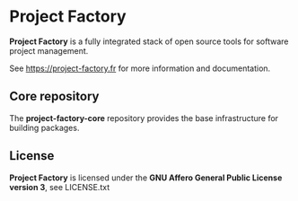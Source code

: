 # Project Factory

**Project Factory** is a fully integrated stack of open source tools for software project management.

See <https://project-factory.fr> for more information and documentation.

## Core repository

The **project-factory-core** repository provides the base infrastructure for building packages.

## License

**Project Factory** is licensed under the **GNU Affero General Public License version 3**, see LICENSE.txt
